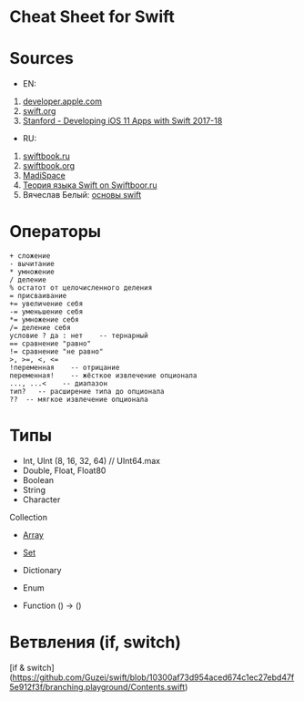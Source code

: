 # Cheat Sheet for Swift

# Sources
* EN:
1. [developer.apple.com](https://developer.apple.com/documentation/swift/)
1. [swift.org](https://www.swift.org)
1. [Stanford - Developing iOS 11 Apps with Swift 2017-18](https://youtube.com/playlist?list=PL3d_SFOiG7_8ofjyKzX6Nl1wZehbdiZC_)
* RU:
1. [swiftbook.ru](https://swiftbook.ru)
1. [swiftbook.org](https://swiftbook.org/courses)
1. [MadiSpace](https://www.youtube.com/MadiSpace)
1. [Теория языка Swift on Swiftboor.ru](https://www.youtube.com/playlist?list=PLtovLaW_R9-PUVWIFRq_V6s4JxE_Mj2ha)
1. Вячеслав Белый: [основы swift](https://youtube.com/playlist?list=PLnlik7Rjo4n2lNGklbWwvsmqgd-D9HqZf)

# Операторы
```
+ сложение
- вычитание
* умножение
/ деление
% остатот от целочисленного деления
= присваивание
+= увеличение себя
-= уменьшение себя
*= умножение себя
/= деление себя
условие ? да : нет    -- тернарный
== сравнение "равно"
!= сравнение "не равно"
>, >=, <, <=
!переменная    -- отрицание
переменная!    -- жёсткое извлечение опционала
..., ...<    -- диапазон
тип?   -- расширение типа до опционала
??  -- мягкое извлечение опционала
```

# Типы

* Int, UInt (8, 16, 32, 64) // UInt64.max
* Double, Float, Float80
* Boolean
* String
* Character

Collection
* [Array](https://github.com/Guzei/swift/blob/10300af73d954aced674c1ec27ebd47f5e912f3f/array.playground/Contents.swift)
* [Set](https://github.com/Guzei/swift/blob/10300af73d954aced674c1ec27ebd47f5e912f3f/set.playground/Contents.swift)
* Dictionary

* Enum
* Function () -> ()

# Ветвления (if, switch)
[if & switch] (https://github.com/Guzei/swift/blob/10300af73d954aced674c1ec27ebd47f5e912f3f/branching.playground/Contents.swift)
